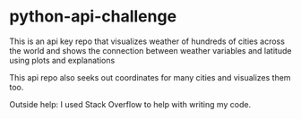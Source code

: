 # python-api-challenge

This is an api key repo that visualizes weather of hundreds of cities across the world and shows the connection between weather variables and latitude using plots and explanations

This api repo also seeks out coordinates for many cities and visualizes them too.

Outside help: I used Stack Overflow to help with writing my code.

